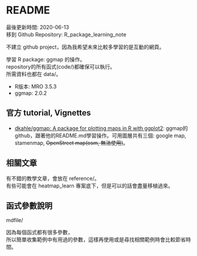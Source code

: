 # README

最後更新時間: 2020-06-13  
移到 Github Repository: R_package_learning_note

不建立 github project，因為我希望未來比較多學習的是互動的網頁。

學習 R package: ggmap 的操作。  
repository的所有函式(code/)都確保可以執行。  
所需資料也都在 data/。

- R版本: MRO 3.5.3
- ggmap: 2.0.2

## 官方 tutorial, Vignettes

- [dkahle/ggmap: A package for plotting maps in R with ggplot2](https://github.com/dkahle/ggmap): ggmap的github，跟著他的README.md學習操作。可用圖層共有三個: google map, stamenmap, ~~OpenStreet map(osm, 無法使用)~~。

## 相關文章

有不錯的教學文章，會放在 reference/。  
有些可能會在 heatmap_learn 專案底下，但是可以的話會盡量移植過來。

## 函式參數說明

mdfile/

因為每個函式都有很多參數，  
所以簡單收集範例中有用過的參數，這樣再使用或是尋找相關範例時會比較節省時間。
